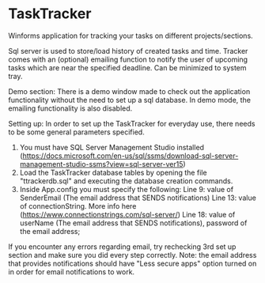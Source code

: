 # TaskTracker
Winforms application for tracking your tasks on different projects/sections.

Sql server is used to store/load history of created tasks and time.
Tracker comes with an (optional) emailing function to notify the user of upcoming tasks which are near the specified deadline.
Can be minimized to system tray.

Demo section:
There is a demo window made to check out the application functionality without the need to set up a sql database.
In demo mode, the emailing functionality is also disabled.


Setting up:
In order to set up the TaskTracker for everyday use, there needs to be some general parameters specified.
1. You must have SQL Server Management Studio installed (https://docs.microsoft.com/en-us/sql/ssms/download-sql-server-management-studio-ssms?view=sql-server-ver15)
2. Load the TaskTracker database tables by opening the file "ttrackerdb.sql" and executing the database creation commands.
3. Inside App.config you must specify the following:
   Line 9: value of SenderEmail (The email address that SENDS notifications)
   Line 13: value of connectionString. More info here (https://www.connectionstrings.com/sql-server/)
   Line 18: value of userName (The email address that SENDS notifications), password of the email address;

If you encounter any errors regarding email, try rechecking 3rd set up section and make sure you did every step correctly. Note: the email address that provides notifications should have "Less secure apps" option turned on in order for email notifications to work.
   



